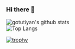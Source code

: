 ### Hi there 👋

<!--
**gotutiyan/gotutiyan** is a ✨ _special_ ✨ repository because its `README.md` (this file) appears on your GitHub profile.

Here are some ideas to get you started:

- 🔭 I’m currently working on ...
- 🌱 I’m currently learning ...
- 👯 I’m looking to collaborate on ...
- 🤔 I’m looking for help with ...
- 💬 Ask me about ...
- 📫 How to reach me: ...
- 😄 Pronouns: ...
- ⚡ Fun fact: ...
-->

![gotutiyan's github stats](https://github-readme-stats.vercel.app/api?username=gotutiyan&count_private=true&show_icons=true&theme=gruvbox)
<br>
![Top Langs](https://github-readme-stats.vercel.app/api/top-langs/?username=gotutiyan&theme=gruvbox&layout=compact)

[![trophy](https://github-profile-trophy.vercel.app/?username=gotutiyan&theme=onedark)](https://github.com/ryo-ma/github-profile-trophy)
